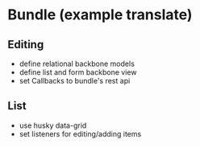 # Bundle (example translate)
## Editing
* define relational backbone models
* define list and form backbone view
* set Callbacks to bundle's rest api
## List
* use husky data-grid
* set listeners for editing/adding items
